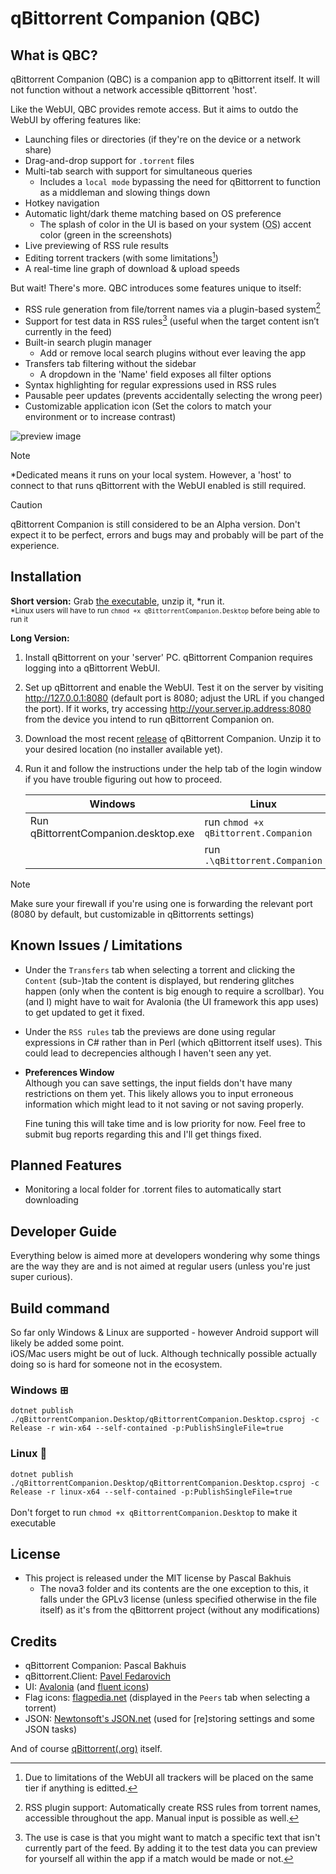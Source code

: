 ﻿# qBittorrent Companion (QBC)

## What is QBC?
qBittorrent Companion (QBC) is a companion app to qBittorrent itself. It will not function without a network accessible qBittorrent 'host'. 

Like the WebUI, QBC provides remote access. But it aims to outdo the WebUI by offering features like:
* Launching files or directories (if they're on the device or a network share)
* Drag-and-drop support for `.torrent` files
* Multi-tab search with support for simultaneous queries
  * Includes a `local mode` bypassing the need for qBittorrent to function as a middleman and slowing things down
* Hotkey navigation
* Automatic light/dark theme matching based on OS preference
    * The splash of color in the UI is based on your system (<abbr title="Operating System">OS</abbr>) accent color (green in the screenshots)
* Live previewing of RSS rule results 
* Editing torrent trackers (with some limitations[^1])
* A real-time line graph of download &amp; upload speeds

But wait! There's more. QBC introduces some features unique to itself:
* RSS rule generation from file/torrent names via a plugin-based system[^2]
* Support for test data in RSS rules[^3] (useful when the target content isn’t currently in the feed)
* Built-in search plugin manager
  * Add or remove local search plugins without ever leaving the app
* Transfers tab filtering without the sidebar
  * A dropdown in the 'Name' field exposes all filter options
* Syntax highlighting for regular expressions used in RSS rules
* Pausable peer updates (prevents accidentally selecting the wrong peer)
* Customizable application icon (Set the colors to match your environment or to increase contrast)

[^1]: Due to limitations of the WebUI all trackers will be placed on the same tier if anything is editted.
[^2]: RSS plugin support: Automatically create RSS rules from torrent names, accessible throughout the app. Manual input is possible as well.
[^3]: The use is case is that you might want to match a specific text that isn't currently part of the feed. By adding it to the test data you can preview for yourself all within the app if a match would be made or not.

![preview image](https://i.imgur.com/uoMtuEA.gif)

>[!NOTE]
> *Dedicated means it runs on your local system. However, a 'host' to connect to that runs qBittorrent with the WebUI enabled is still required.

> [!CAUTION]
> qBittorrent Companion is still considered to be an Alpha version. Don't expect it to be perfect, errors and bugs may and probably will be part of the experience.

## Installation
**Short version:** Grab [the executable](https://github.com/Axeia/qBittorrentCompanion/releases/), unzip it, *run it.<br/>
<sub>*Linux users will have to run `chmod +x qBittorrentCompanion.Desktop` before being able to run it</sub>

**Long Version:**
1. Install qBittorrent on your 'server' PC. qBittorrent Companion requires logging into a qBittorrent WebUI.
2. Set up qBittorrent and enable the WebUI. Test it on the server by visiting http://127.0.0.1:8080 (default port is 8080; adjust the URL if you changed the port).
If it works, try accessing http://your.server.ip.address:8080 from the device you intend to run qBittorrent Companion on.
3. Download the most recent [release](https://github.com/Axeia/qBittorrentCompanion/releases/) of qBittorrent Companion. 
Unzip it to your desired location (no installer available yet).
4. Run it and follow the instructions under the help tab of the login window if you have trouble figuring out how to proceed.

    | Windows                              | Linux                                |
    | ------------------------------------ | ------------------------------------ |
    | Run qBittorrentCompanion.desktop.exe | run `chmod +x qBittorrent.Companion` |
    |                                      | run `.\qBittorrent.Companion`        |

>[!NOTE]
> Make sure your firewall if you're using one is forwarding the relevant port (8080 by default, but customizable in qBittorrents settings)

## Known Issues / Limitations
* Under the `Transfers` tab when selecting a torrent and clicking the `Content` (sub-)tab the content is displayed, but rendering glitches happen (only when the content is big enough to require a scrollbar). You (and I) might have to wait for Avalonia (the UI framework this app uses) to get updated to get it fixed.
* Under the `RSS rules` tab the previews are done using regular expressions in C# rather than in Perl (which qBittorrent itself uses). This could lead to decrepencies although I haven't seen any yet.
* **Preferences Window**<br/>
  Although you can save settings, the input fields don't have many restrictions on them yet. This likely allows you to input erroneous information which might lead to it not saving or not saving properly.

  Fine tuning this will take time and is low priority for now. Feel free to submit bug reports regarding this and I'll get things fixed.

## Planned Features
* Monitoring a local folder for .torrent files to automatically start downloading

## Developer Guide
Everything below is aimed more at developers wondering why some things are the way they are and is not aimed at regular users (unless you're just super curious).

## Build command
So far only Windows & Linux are supported - however Android support will likely be added some point. <br/>
iOS/Mac users might be out of luck. Although technically possible actually doing so is hard for someone not in the ecosystem.
### Windows ⊞<br/>
```dotnet publish ./qBittorrentCompanion.Desktop/qBittorrentCompanion.Desktop.csproj -c Release -r win-x64 --self-contained -p:PublishSingleFile=true```

### Linux 🐧<br/>
```dotnet publish ./qBittorrentCompanion.Desktop/qBittorrentCompanion.Desktop.csproj -c Release -r linux-x64 --self-contained -p:PublishSingleFile=true```<br/>
<br/>
Don't forget to run `chmod +x qBittorrentCompanion.Desktop` to make it executable

## License
* This project is released under the MIT license by Pascal Bakhuis
    * The nova3 folder and its contents are the one exception to this, it falls under the GPLv3 license (unless specified otherwise in the file itself) as it's from the qBittorrent project (without any modifications)

## Credits
* qBittorrent Companion: Pascal Bakhuis 
* qBittorrent.Client: [Pavel Fedarovich](https://github.com/fedarovich/qBittorrent-net-client)
* UI:  [Avalonia](https://avaloniaui.net/) (and [fluent icons](https://github.com/davidxuang/FluentIcons))
* Flag icons: [flagpedia.net](https://flagpedia.net/) (displayed in the `Peers` tab when selecting a torrent)
* JSON: [Newtonsoft's JSON.net](https://www.newtonsoft.com/json) (used for [re]storing settings and some JSON tasks)

And of course [qBittorrent(.org)](https://www.qBittorrent.org/) itself. 
